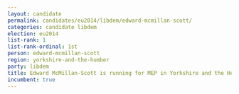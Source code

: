```yaml
---
layout: candidate
permalink: candidates/eu2014/libdem/edward-mcmillan-scott/
categories: candidate libdem
election: eu2014
list-rank: 1
list-rank-ordinal: 1st
person: edward-mcmillan-scott
region: yorkshire-and-the-humber
party: libdem
title: Edward McMillan-Scott is running for MEP in Yorkshire and the Humber for the Liberal Democrats
incumbent: true
---
```

